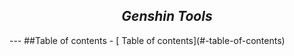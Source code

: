<h2 align="center">
<i>Genshin Tools</i>
</h2>
---
##Table of contents
- [ Table of contents](#-table-of-contents)
